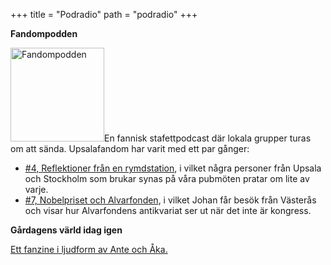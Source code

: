 +++
title = "Podradio"
path = "podradio"
+++

<strong>Fandompodden</strong>

<a href="https://fandompodden.podbean.com/"><img class="alignleft size-thumbnail wp-image-1044" src="__FIXME__/wp-content/uploads/2016/09/fandompodden-150x150.jpg" alt="Fandompodden" width="150" height="150" /></a>En fannisk stafettpodcast där lokala grupper turas om att sända. Upsalafandom har varit med ett par gånger:

<ul>
	<li><a href="http://fandompodden.podbean.com/e/fandompodden-004-stockholmuppsala-reflektioner-fran-en-rymdstation/">#4, Reflektioner från en rymdstation</a>, i vilket några personer från Upsala och Stockholm som brukar synas på våra pubmöten pratar om lite av varje.</li>
	<li><a href="http://fandompodden.podbean.com/e/fandompodden-007-vasterasuppsala-nobelpriset-och-alvarfonden/">#7, Nobelpriset och Alvarfonden</a>, i vilket Johan får besök från Västerås och visar hur Alvarfondens antikvariat ser ut när det inte är kongress.</li>
</ul>

<strong>Gårdagens värld idag igen</strong>

<a href="https://annien.wordpress.com/category/gardagens-varld-idag-igen/">Ett fanzine i ljudform av Ante och Åka.</a>
